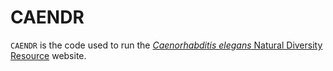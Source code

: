 # CAENDR

`CAENDR` is the code used to run the [_Caenorhabditis elegans_ Natural Diversity Resource](https://www.elegansvariation.org) website.

